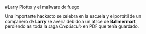 #Larry Plotter y el mallware de fuego

Una importante hackacto se celebra en la escuela y el portátil de un compañero de **Larry**
se avería debido a un atace de **Ballmermort**, perdiendo así toda la saga *Crepúsculo*
en PDF que tenía guardado.
